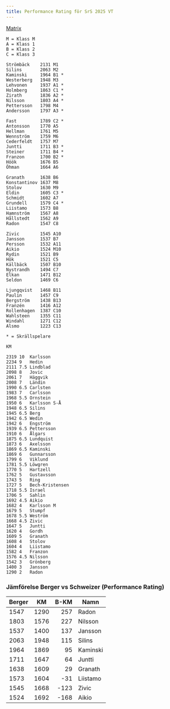 ```yaml
---
title: Performance Rating för SrS 2025 VT
---
```


[Matrix](matrix)
```
M = Klass M
A = Klass 1
B = Klass 2
C = Klass 3

Strömbäck    2131 M1
Silins       2063 M2
Kaminski     1964 B1 *
Westerberg   1948 M3
Lehvonen     1937 A1 *
Holmberg     1863 C1 * 
Zirath       1836 A2 *
Nilsson      1803 A4 *
Pettersson   1798 M4
Andersson    1797 A3 *

Fast         1789 C2 *
Antonsson    1770 A5
Hellman      1761 M5
Wennström    1759 M6
Cederfeldt   1757 M7
Juntti       1711 B3 *
Steiner      1711 B4 * 
Franzon      1700 B2 *
Höök         1676 B5
Öhman        1664 A6

Granath      1638 B6
Konstantinov 1637 M8
Stolov       1630 M9
Eldin        1605 C3 *
Schmidt      1602 A7
Grundell     1579 C4 *
Liistamo     1573 B8
Hamnström    1567 A8
Hållstedt    1562 A9
Radon        1547 C8

Zivic        1545 A10
Jansson      1537 B7
Persson      1532 A11
Aikio        1524 M10
Rydin        1521 B9
Hök          1521 C5
Källbäck     1507 B10
Nystrandh    1494 C7
Elkan        1471 B12
Seldon       1469 C6

Ljungqvist   1468 B11
Paulin       1457 C9
Bergström    1438 B13
Franzén      1416 A12
Rollenhagen  1387 C10
Wahlsteen    1355 C11
Windahl      1271 C12
Alsmo        1223 C13

* = Skrällspelare

KM

2319 10  Karlsson 
2234 9   Hedin
2111 7.5 Lindblad
2098 8   Jovic
2061 7   Häggvik
2008 7   Ländin
1990 6.5 Carlsten
1983 7   Carlsson
1968 5.5 Ornstein
1950 6   Karlsson S-Å
1948 6.5 Silins
1945 6.5 Berg
1942 6.5 Wedin
1942 6   Engström
1939 6.5 Pettersson
1910 6   Ålgars
1875 6.5 Lundquist
1873 6   Axelsson
1869 6.5 Kaminski
1869 6   Gunnarsson
1799 6   Viklund
1781 5.5 Löwgren
1770 5   Hartzell
1762 5   Gustavsson
1743 5   Ring
1727 5   Bech-Kristensen
1718 5.5 Israel
1706 5   Sahlin
1692 4.5 Aikio
1682 4   Karlsson M
1679 5   Stumpf
1678 5.5 Weström
1668 4.5 Zivic
1647 5   Juntti
1620 4   Gordh
1609 5   Granath
1608 4   Stolov
1604 4   Liistamo
1582 4   Franzon
1576 4.5 Nilsson
1542 3   Grönberg
1400 3   Jansson
1290 2   Radon

```

### Jämförelse Berger vs Schweizer (Performance Rating)

|Berger|KM|B-KM|Namn|
|-|-|-:|-|
|1547| 1290|  257| Radon|
|1803| 1576|  227| Nilsson|
|1537| 1400|  137| Jansson|
|2063| 1948|  115| Silins|
|1964| 1869|   95| Kaminski| 
|1711| 1647|   64| Juntti|
|1638| 1609|   29| Granath|
|1573| 1604|  -31| Liistamo|
|1545| 1668| -123| Zivic|
|1524| 1692| -168| Aikio|


